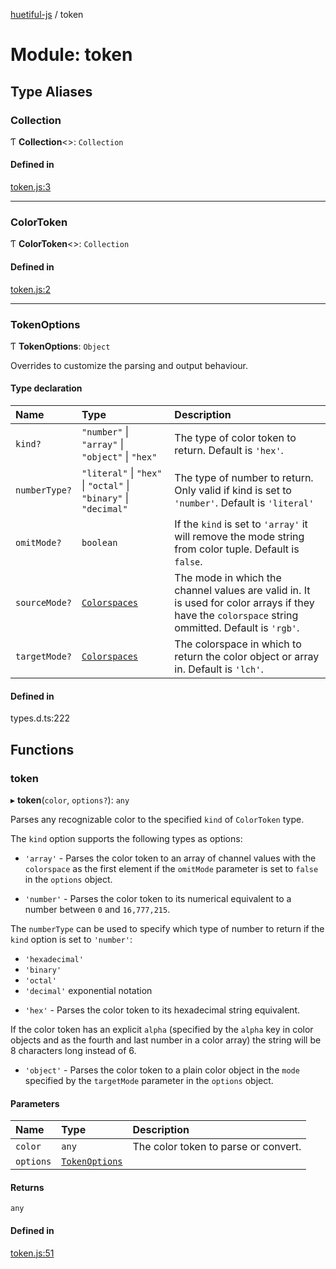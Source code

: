 [huetiful-js](../README.md) / token

# Module: token

## Type Aliases

### Collection

Ƭ **Collection**\<\>: `Collection`

#### Defined in

[token.js:3](https://github.com/prjctimg/huetiful/blob/5e5fb86/src/token.js#L3)

___

### ColorToken

Ƭ **ColorToken**\<\>: `Collection`

#### Defined in

[token.js:2](https://github.com/prjctimg/huetiful/blob/5e5fb86/src/token.js#L2)

___

### TokenOptions

Ƭ **TokenOptions**: `Object`

Overrides to customize the parsing and output behaviour.

#### Type declaration

| Name | Type | Description |
| :------ | :------ | :------ |
| `kind?` | ``"number"`` \| ``"array"`` \| ``"object"`` \| ``"hex"`` | The type of color token to return. Default is `'hex'`. |
| `numberType?` | ``"literal"`` \| ``"hex"`` \| ``"octal"`` \| ``"binary"`` \| ``"decimal"`` | The type of number to return. Only valid if kind is set to `'number'`. Default is `'literal'` |
| `omitMode?` | `boolean` | If the `kind` is set to `'array'` it will remove the mode string from color tuple. Default is `false`. |
| `sourceMode?` | [`Colorspaces`](nearest.md#colorspaces) | The mode in which the channel values are valid in. It is used for color arrays if they have the `colorspace` string ommitted. Default is `'rgb'`. |
| `targetMode?` | [`Colorspaces`](nearest.md#colorspaces) | The colorspace in which to return the color object or array in. Default is `'lch'`. |

#### Defined in

types.d.ts:222

## Functions

### token

▸ **token**(`color`, `options?`): `any`

Parses any recognizable color to the specified `kind` of `ColorToken` type.

The `kind` option supports the following types as options:

* `'array'` - Parses the color token to an array of channel values with the `colorspace` as the first element if the `omitMode` parameter is set to `false` in the `options` object.

* `'number'` - Parses the color token to its numerical equivalent to a number between `0` and `16,777,215`.

The `numberType` can be used to specify which type of number to return if the `kind` option is set to `'number'`:
 - `'hexadecimal'`
 - `'binary'`
 - `'octal'`
 - `'decimal'` exponential notation

* `'hex'` - Parses the color token to its hexadecimal string equivalent.

If the color token has an explicit `alpha` (specified by the `alpha` key in color objects and as the fourth and last number in a color array) the string will be 8 characters long instead of 6.

* `'object'` - Parses the color token to a plain color object in the `mode` specified by the `targetMode` parameter in the `options` object.

#### Parameters

| Name | Type | Description |
| :------ | :------ | :------ |
| `color` | `any` | The color token to parse or convert. |
| `options` | [`TokenOptions`](token.md#tokenoptions) |  |

#### Returns

`any`

#### Defined in

[token.js:51](https://github.com/prjctimg/huetiful/blob/5e5fb86/src/token.js#L51)
